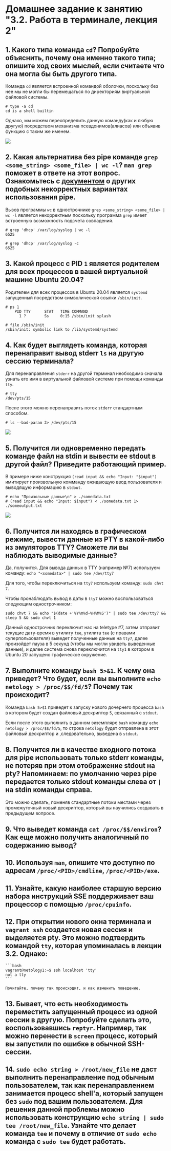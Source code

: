 # Домашнее задание к занятию "3.2. Работа в терминале, лекция 2"

## 1. Какого типа команда `cd`? Попробуйте объяснить, почему она именно такого типа; опишите ход своих мыслей, если считаете что она могла бы быть другого типа.

Команда `cd` является встроенной командой оболочки, поскольку без нее мы не могли бы перемещаться по директориям виртуальной файловой системы.

```
# type -a cd
cd is a shell builtin
```
Однако, мы можем переопределить данную команду(как и любую другую) посредством механизма псевдонимов(алиасов) или объявив функцию с таким же именем.

![](https://github.com/rudenko-ma/netology.homeworks/blob/main/03-sysadmin-02-terminal/img/q1.png)

## 2. Какая альтернатива без pipe команде `grep <some_string> <some_file> | wc -l`? `man grep` поможет в ответе на этот вопрос. Ознакомьтесь с [документом](http://www.smallo.ruhr.de/award.html) о других подобных некорректных вариантах использования pipe.

Вызов программы `wc` в однострочнике `grep <some_string> <some_file> | wc -l` является некорректным поскольку программа `grep` имеет встроенную возможность подсчета совпадений.

```
# grep 'dhcp' /var/log/syslog | wc -l
6525

# grep 'dhcp' /var/log/syslog -c     
6525
```

## 3. Какой процесс с PID `1` является родителем для всех процессов в вашей виртуальной машине Ubuntu 20.04?

Родителем для всех процессов в Ubuntu 20.04 является `systemd` запущенный посредством символической ссылки `/sbin/init`.

```
# ps 1
    PID TTY      STAT   TIME COMMAND
      1 ?        Ss     0:15 /sbin/init splash

# file /sbin/init
/sbin/init: symbolic link to /lib/systemd/systemd
```

## 4. Как будет выглядеть команда, которая перенаправит вывод stderr `ls` на другую сессию терминала?

Для перенаправления `stderr` на другой терминал необходимо сначала узнать его имя в виртуальной файловой системе при помощи команды `tty`. 

```
# tty
/dev/pts/15

```

После этого можно перенаправить поток `stderr` стандартным способом.

```
# ls --bad-param 2> /dev/pts/15

```

![](https://github.com/rudenko-ma/netology.homeworks/blob/main/03-sysadmin-02-terminal/img/q4.png)

## 5. Получится ли одновременно передать команде файл на stdin и вывести ее stdout в другой файл? Приведите работающий пример.

В примере ниже конструкция `(read input && echo "Input: "$input")` имитирует произвольную комманду ожидающую ввод пользователя и выводящую информацию в `stdout`.

```
# echo "Произольные данные\n" > ./somedata.txt
# (read input && echo "Input: $input") < ./somedata.txt 1> ./someoutput.txt

```

![](https://github.com/rudenko-ma/netology.homeworks/blob/main/03-sysadmin-02-terminal/img/q5.png)

## 6. Получится ли находясь в графическом режиме, вывести данные из PTY в какой-либо из эмуляторов TTY? Сможете ли вы наблюдать выводимые данные?

Да, получится. Для вывода данных в TTY (например №7) используем команду: `echo "<somedata>" | sudo tee /dev/tty7`

Для того, чтобы переключиться на `tty7` используем команду: `sudo chvt 7`.

Чтобы пронаблюдать вывод в даты в `tty7` можно воспользоваться следующим однострочником:

```
sudo chvt 7 && echo "$(date +'%Y%m%d-%H%M%S')" | sudo tee /dev/tty7 && sleep 5 && sudo chvt 1
```
Данный однострочник переключит нас на teletype #7, затем отправит текущие дату-время в утилиту `tee`, утилита `tee` (с правами суперпользователя) выведет полученные данные на `tty7`, далее произойдет пауза в 5 секунд (чтобы мы могли увидеть выведенные данные), и далее система снова переключится на `tty1` в котором в Ubuntu 20 запущено графическое окружение.

## 7. Выполните команду `bash 5>&1`. К чему она приведет? Что будет, если вы выполните `echo netology > /proc/$$/fd/5`? Почему так происходит?

Команда `bash 5>$1` приведет к запуску нового дочернего процесса `bash` в котором будет создан файловый дескриптор `5`, связанный с `stdout`.

Если после этого выполнить в данном экземпляре `bash` команду `echo netology > /proc/$$/fd/5`, то строка `netology` будет отправлена в этот файловый дескриптор и ,следовательно, выведена в `stdout`.

## 8. Получится ли в качестве входного потока для pipe использовать только stderr команды, не потеряв при этом отображение stdout на pty? Напоминаем: по умолчанию через pipe передается только stdout команды слева от `|` на stdin команды справа.
Это можно сделать, поменяв стандартные потоки местами через промежуточный новый дескриптор, который вы научились создавать в предыдущем вопросе.
## 9. Что выведет команда `cat /proc/$$/environ`? Как еще можно получить аналогичный по содержанию вывод?
## 10. Используя `man`, опишите что доступно по адресам `/proc/<PID>/cmdline`, `/proc/<PID>/exe`.
## 11. Узнайте, какую наиболее старшую версию набора инструкций SSE поддерживает ваш процессор с помощью `/proc/cpuinfo`.
## 12. При открытии нового окна терминала и `vagrant ssh` создается новая сессия и выделяется pty. Это можно подтвердить командой `tty`, которая упоминалась в лекции 3.2. Однако:

    ```bash
	vagrant@netology1:~$ ssh localhost 'tty'
	not a tty
    ```

	Почитайте, почему так происходит, и как изменить поведение.
## 13. Бывает, что есть необходимость переместить запущенный процесс из одной сессии в другую. Попробуйте сделать это, воспользовавшись `reptyr`. Например, так можно перенести в `screen` процесс, который вы запустили по ошибке в обычной SSH-сессии.
## 14. `sudo echo string > /root/new_file` не даст выполнить перенаправление под обычным пользователем, так как перенаправлением занимается процесс shell'а, который запущен без `sudo` под вашим пользователем. Для решения данной проблемы можно использовать конструкцию `echo string | sudo tee /root/new_file`. Узнайте что делает команда `tee` и почему в отличие от `sudo echo` команда с `sudo tee` будет работать.
